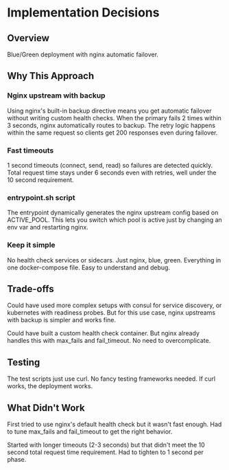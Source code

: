 # Implementation Decisions

## Overview
Blue/Green deployment with nginx automatic failover.

## Why This Approach

### Nginx upstream with backup
Using nginx's built-in backup directive means you get automatic failover without writing custom health checks. When the primary fails 2 times within 3 seconds, nginx automatically routes to backup. The retry logic happens within the same request so clients get 200 responses even during failover.

### Fast timeouts
1 second timeouts (connect, send, read) so failures are detected quickly. Total request time stays under 6 seconds even with retries, well under the 10 second requirement.

### entrypoint.sh script
The entrypoint dynamically generates the nginx upstream config based on ACTIVE_POOL. This lets you switch which pool is active just by changing an env var and restarting nginx.

### Keep it simple
No health check services or sidecars. Just nginx, blue, green. Everything in one docker-compose file. Easy to understand and debug.

## Trade-offs

Could have used more complex setups with consul for service discovery, or kubernetes with readiness probes. But for this use case, nginx upstreams with backup is simpler and works fine.

Could have built a custom health check container. But nginx already handles this with max_fails and fail_timeout. No need to overcomplicate.

## Testing

The test scripts just use curl. No fancy testing frameworks needed. If curl works, the deployment works.

## What Didn't Work

First tried to use nginx's default health check but it wasn't fast enough. Had to tune max_fails and fail_timeout to get the right behavior.

Started with longer timeouts (2-3 seconds) but that didn't meet the 10 second total request time requirement. Had to tighten to 1 second per phase.

